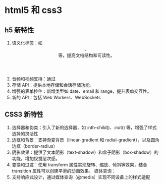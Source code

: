 # html5 和 css3

## h5 新特性

1. 语义化标签：如 <header>、<footer> 等，提高文档结构和可读性。
2. 音频和视频支持：通过 <audio> 和 <video> 标签直接嵌入多媒体内容。
3. 存储 API：提供本地存储和会话存储功能。
4. 增强的表单控件：新增类型如 date、email 和 range，提升表单交互性。
5. 新的 API：包括 Web Workers、WebSockets

## CSS3 新特性

1. 选择器和伪类：引入了新的选择器，如 :nth-child()、:not() 等，增强了样式选择的灵活性
2. 边框和背景：支持渐变背景（linear-gradient 和 radial-gradient），以及圆角边框（border-radius）
3. 阴影效果：提供了文本阴影（text-shadow）和盒子阴影（box-shadow）的功能，增加视觉层次感。
4. 变换和过渡：使用 transform 属性实现旋转、缩放、倾斜等效果，结合 transition 属性可以创建平滑的动画效果。
   媒体查询：
5. 支持响应式设计，通过媒体查询（@media）实现不同设备上的样式适配
